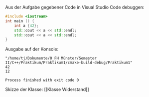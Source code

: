 Aus der Aufgabe gegebener Code in Visual Studio Code debuggen:
```C++
#include <iostream>
int main () {
	int a {42};
	std::cout << a << std::endl;
	std::cout << a << std::endl;
}
```
Ausgabe auf der Konsole:
```
"/home/tj/Dokumente/0_FH Münster/Semester II/C++/Praktikum/Praktikum1/cmake-build-debug/Praktikum1"
42
12

Process finished with exit code 0
```
Skizze der Klasse: [[Klasse Widerstand]]
